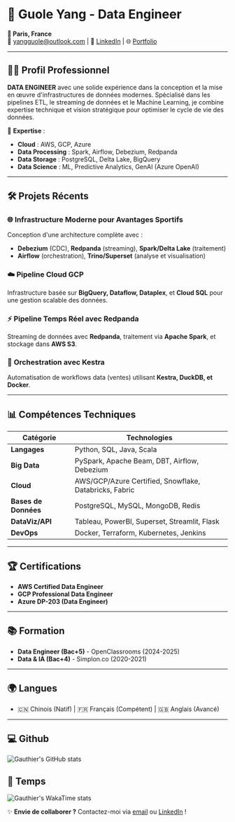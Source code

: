 # 🚀 Guole Yang - Data Engineer

**📍 Paris, France**  
📧 yangguole@outlook.com | 🔗 [LinkedIn](https://linkedin.com/in/yangguole) | 🌐 [Portfolio](https://yanggautier.github.io)  

---

## 🧑‍💻 Profil Professionnel

**DATA ENGINEER** avec une solide expérience dans la conception et la mise en œuvre d'infrastructures de données modernes. Spécialisé dans les pipelines ETL, le streaming de données et le Machine Learning, je combine expertise technique et vision stratégique pour optimiser le cycle de vie des données.  

🔹 **Expertise** :  
- **Cloud** : AWS, GCP, Azure  
- **Data Processing** : Spark, Airflow, Debezium, Redpanda  
- **Data Storage** : PostgreSQL, Delta Lake, BigQuery  
- **Data Science** : ML, Predictive Analytics, GenAI (Azure OpenAI)  

---

## 🛠️ Projets Récents

### 🌐 **Infrastructure Moderne pour Avantages Sportifs**  
Conception d'une architecture complète avec :  
- **Debezium** (CDC), **Redpanda** (streaming), **Spark/Delta Lake** (traitement)  
- **Airflow** (orchestration), **Trino/Superset** (analyse et visualisation)  

### ☁️ **Pipeline Cloud GCP**  
Infrastructure basée sur **BigQuery, Dataflow, Dataplex**, et **Cloud SQL** pour une gestion scalable des données.  

### ⚡ **Pipeline Temps Réel avec Redpanda**  
Streaming de données avec **Redpanda**, traitement via **Apache Spark**, et stockage dans **AWS S3**.  

### 🤖 **Orchestration avec Kestra**  
Automatisation de workflows data (ventes) utilisant **Kestra, DuckDB, et Docker**.  

---

## 📊 Compétences Techniques

| Catégorie         | Technologies                                                                 |
|-------------------|-----------------------------------------------------------------------------|
| **Langages**      | Python, SQL, Java, Scala                                                  |
| **Big Data**      | PySpark, Apache Beam, DBT, Airflow, Debezium                               |
| **Cloud**         | AWS/GCP/Azure Certified, Snowflake, Databricks, Fabric                     |
| **Bases de Données** | PostgreSQL, MySQL, MongoDB, Redis                                        |
| **DataViz/API**   | Tableau, PowerBI, Superset, Streamlit, Flask                               |
| **DevOps**        | Docker, Terraform, Kubernetes, Jenkins                                     |

---

## 🏆 Certifications  
- **AWS Certified Data Engineer**  
- **GCP Professional Data Engineer**  
- **Azure DP-203 (Data Engineer)**  

---

## 📚 Formation  
- **Data Engineer (Bac+5)** - OpenClassrooms (2024-2025)  
- **Data & IA (Bac+4)** - Simplon.co (2020-2021)  

---

## 🌍 Langues  
- 🇨🇳 Chinois (Natif) | 🇫🇷 Français (Compétent) | 🇬🇧 Anglais (Avancé)  

---

## 💻 Github 
![Gauthier's GitHub stats](https://github-readme-stats.vercel.app/api?username=yanggautier&show_icons=true&theme=dracula)

## 🔨 Temps
![Gauthier's WakaTime stats](https://github-readme-stats.vercel.app/api/wakatime?username=yanggautier)


✨ **Envie de collaborer ?** Contactez-moi via [email](mailto:yangguole@outlook.com) ou [LinkedIn](https://linkedin.com/in/yangguole) !
